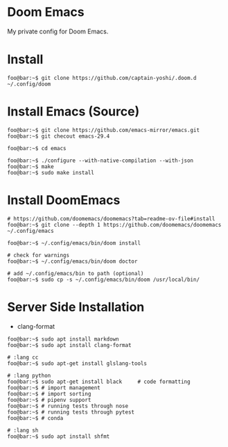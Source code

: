 # Doom Emacs

My private config for Doom Emacs.


# Install

``` console
foo@bar:~$ git clone https://github.com/captain-yoshi/.doom.d ~/.config/doom
```

# Install Emacs (Source)

``` console
foo@bar:~$ git clone https://github.com/emacs-mirror/emacs.git
foo@bar:~$ git checout emacs-29.4

foo@bar:~$ cd emacs

foo@bar:~$ ./configure --with-native-compilation --with-json
foo@bar:~$ make
foo@bar:~$ sudo make install
```

# Install DoomEmacs

``` console
# https://github.com/doomemacs/doomemacs?tab=readme-ov-file#install
foo@bar:~$ git clone --depth 1 https://github.com/doomemacs/doomemacs ~/.config/emacs

foo@bar:~$ ~/.config/emacs/bin/doom install

# check for warnings
foo@bar:~$ ~/.config/emacs/bin/doom doctor

# add ~/.config/emacs/bin to path (optional)
foo@bar:~$ sudo cp -s ~/.config/emacs/bin/doom /usr/local/bin/
```


# Server Side Installation
- clang-format


```console
foo@bar:~$ sudo apt install markdown
foo@bar:~$ sudo apt install clang-format

# :lang cc
foo@bar:~$ sudo apt-get install glslang-tools

# :lang python
foo@bar:~$ sudo apt-get install black     # code formatting
foo@bar:~$ # import management
foo@bar:~$ # import sorting
foo@bar:~$ # pipenv support
foo@bar:~$ # running tests through nose
foo@bar:~$ # running tests through pytest
foo@bar:~$ # conda

# :lang sh
foo@bar:~$ sudo apt install shfmt



```
